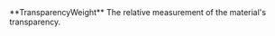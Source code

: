 <tr>
<td>**TransparencyWeight**</td>
<td>The relative measurement of the material's transparency.</td>
</tr>

